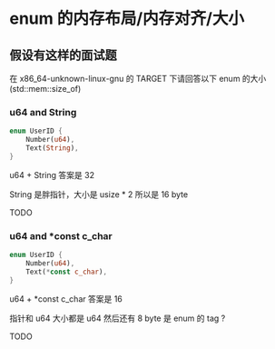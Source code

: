 # enum 的内存布局/内存对齐/大小

## 假设有这样的面试题

在 x86_64-unknown-linux-gnu 的 TARGET 下请回答以下 enum 的大小 (std::mem::size_of)

### u64 and String

```rust
enum UserID {
    Number(u64),
    Text(String),
}
```

u64 + String 答案是 32

String 是胖指针，大小是 usize * 2 所以是 16 byte

TODO

### u64 and *const c_char

```rust
enum UserID {
    Number(u64),
    Text(*const c_char),
}
```

u64 + *const c_char 答案是 16

指针和 u64 大小都是 u64 然后还有 8 byte 是 enum 的 tag ?

TODO

